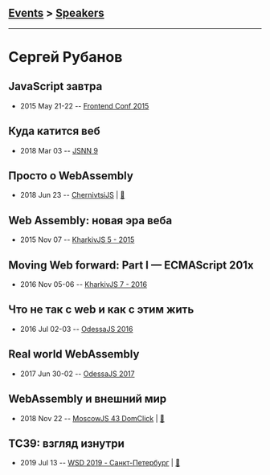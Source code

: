 ## [Events](../README.md) > [Speakers](../speakers.md)
---

# Сергей Рубанов

## JavaScript завтра
- 2015 May 21-22 -- [Frontend Conf 2015](https://www.youtube.com/watch?v=9761FeyE5Mc)    
## Куда катится веб
- 2018 Mar 03 -- [JSNN 9](https://youtu.be/ZtJZ2qDjee4)    
## Просто о WebAssembly
- 2018 Jun 23 -- [ChernivtsiJS](https://youtu.be/anVHSZtJhfc)  | [:notebook:](https://chernivtsi.js.org/webassembly-simplified/)  
## Web Assembly: новая эра веба
- 2015 Nov 07 -- [KharkivJS 5 - 2015](https://www.youtube.com/watch?v=eWF_1nMM5Yo)    
## Moving Web forward: Part I — ECMAScript 201x
- 2016 Nov 05-06 -- [KharkivJS 7 - 2016](https://www.youtube.com/watch?v=pjDpN3nRpdc)    
## Что не так с web и как с этим жить
- 2016 Jul 02-03 -- [OdessaJS 2016](https://youtu.be/qUxpEeI5vw8)    
## Real world WebAssembly
- 2017 Jun 30-02 -- [OdessaJS 2017](https://www.youtube.com/watch?v=kS29TT4wk44)    
## WebAssembly и внешний мир
- 2018 Nov 22 -- [MoscowJS 43 DomClick](https://youtu.be/vhHrHdtv7Po?t=6449)  | [:notebook:](https://cloud.mail.ru/public/5QdE/AXb9H6Bot)  
## TC39: взгляд изнутри
- 2019 Jul 13 -- [WSD 2019 - Санкт-Петербург](https://www.youtube.com/watch?v=_0psqory6rk&t=3369s)  | [:notebook:](https://wsd.events/2019/07/13/pres/tc39-inside.pdf)  

